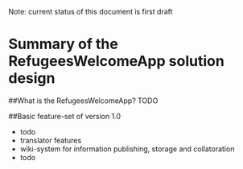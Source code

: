 Note: current status of this document is first draft

# Summary of the RefugeesWelcomeApp solution design

##What is the RefugeesWelcomeApp?
TODO

##Basic feature-set of version 1.0
* todo
* translator features
* wiki-system for information publishing, storage and collatoration
* todo